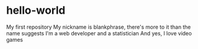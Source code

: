 # hello-world
My first repository
My nickname is blankphrase, there's more to it than the name suggests
I'm a web developer and a statistician
And yes, I love video games
